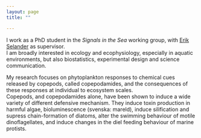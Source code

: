 ```yaml
---
layout: page
title: ""

---
```


I work as a PhD student in the *Signals in the Sea* working group, with [Erik Selander](https://www.researchgate.net/profile/Erik-Selander) as supervisor.<br>
I am broadly interested in ecology and ecophysiology, especially in aquatic environments, but also biostatistics, experimental design and science communication.

My research focuses on phytoplankton responses to chemical cues released by copepods, called copepodamides, and the consequences of these responses at individual to ecosystem scales.<br>
Copepods, and copepodamides alone, have been shown to induce a wide variety of different defensive mechanism. They induce toxin production in harmful algae, bioluminescence (svenska: mareld), induce silification and supress chain-formation of diatoms, alter the swimming behaviour of motile dinoflagellates, and induce changes in the diel feeding behaviour of marine protists.
